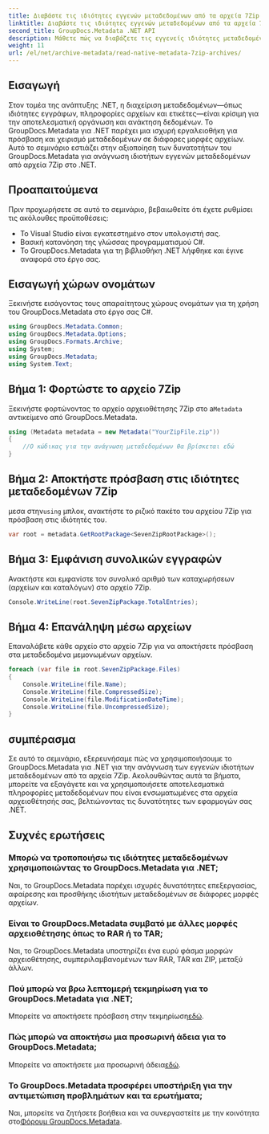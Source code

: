 ```yaml
---
title: Διαβάστε τις ιδιότητες εγγενών μεταδεδομένων από τα αρχεία 7Zip στο .NET
linktitle: Διαβάστε τις ιδιότητες εγγενών μεταδεδομένων από τα αρχεία 7Zip στο .NET
second_title: GroupDocs.Metadata .NET API
description: Μάθετε πώς να διαβάζετε τις εγγενείς ιδιότητες μεταδεδομένων από τα αρχεία 7Zip χρησιμοποιώντας το GroupDocs.Metadata για .NET. Βελτιώστε τις δυνατότητες διαχείρισης δεδομένων της εφαρμογής σας .NET.
weight: 11
url: /el/net/archive-metadata/read-native-metadata-7zip-archives/
---
```

## Εισαγωγή
Στον τομέα της ανάπτυξης .NET, η διαχείριση μεταδεδομένων—όπως ιδιότητες εγγράφων, πληροφορίες αρχείων και ετικέτες—είναι κρίσιμη για την αποτελεσματική οργάνωση και ανάκτηση δεδομένων. Το GroupDocs.Metadata για .NET παρέχει μια ισχυρή εργαλειοθήκη για πρόσβαση και χειρισμό μεταδεδομένων σε διάφορες μορφές αρχείων. Αυτό το σεμινάριο εστιάζει στην αξιοποίηση των δυνατοτήτων του GroupDocs.Metadata για ανάγνωση ιδιοτήτων εγγενών μεταδεδομένων από αρχεία 7Zip στο .NET. 
## Προαπαιτούμενα
Πριν προχωρήσετε σε αυτό το σεμινάριο, βεβαιωθείτε ότι έχετε ρυθμίσει τις ακόλουθες προϋποθέσεις:
- Το Visual Studio είναι εγκατεστημένο στον υπολογιστή σας.
- Βασική κατανόηση της γλώσσας προγραμματισμού C#.
- Το GroupDocs.Metadata για τη βιβλιοθήκη .NET λήφθηκε και έγινε αναφορά στο έργο σας.

## Εισαγωγή χώρων ονομάτων
Ξεκινήστε εισάγοντας τους απαραίτητους χώρους ονομάτων για τη χρήση του GroupDocs.Metadata στο έργο σας C#.
```csharp
using GroupDocs.Metadata.Common;
using GroupDocs.Metadata.Options;
using GroupDocs.Formats.Archive;
using System;
using GroupDocs.Metadata;
using System.Text;
```
## Βήμα 1: Φορτώστε το αρχείο 7Zip
 Ξεκινήστε φορτώνοντας το αρχείο αρχειοθέτησης 7Zip στο a`Metadata` αντικείμενο από GroupDocs.Metadata.
```csharp
using (Metadata metadata = new Metadata("YourZipFile.zip"))
{
    //Ο κώδικας για την ανάγνωση μεταδεδομένων θα βρίσκεται εδώ
}
```
## Βήμα 2: Αποκτήστε πρόσβαση στις ιδιότητες μεταδεδομένων 7Zip
 μεσα στην`using` μπλοκ, ανακτήστε το ριζικό πακέτο του αρχείου 7Zip για πρόσβαση στις ιδιότητές του.
```csharp
var root = metadata.GetRootPackage<SevenZipRootPackage>();
```
## Βήμα 3: Εμφάνιση συνολικών εγγραφών
Ανακτήστε και εμφανίστε τον συνολικό αριθμό των καταχωρήσεων (αρχείων και καταλόγων) στο αρχείο 7Zip.
```csharp
Console.WriteLine(root.SevenZipPackage.TotalEntries);
```
## Βήμα 4: Επανάληψη μέσω αρχείων
Επαναλάβετε κάθε αρχείο στο αρχείο 7Zip για να αποκτήσετε πρόσβαση στα μεταδεδομένα μεμονωμένων αρχείων.
```csharp
foreach (var file in root.SevenZipPackage.Files)
{
    Console.WriteLine(file.Name);
    Console.WriteLine(file.CompressedSize);
    Console.WriteLine(file.ModificationDateTime);
    Console.WriteLine(file.UncompressedSize);
}
```

## συμπέρασμα
Σε αυτό το σεμινάριο, εξερευνήσαμε πώς να χρησιμοποιήσουμε το GroupDocs.Metadata για .NET για την ανάγνωση των εγγενών ιδιοτήτων μεταδεδομένων από τα αρχεία 7Zip. Ακολουθώντας αυτά τα βήματα, μπορείτε να εξαγάγετε και να χρησιμοποιήσετε αποτελεσματικά πληροφορίες μεταδεδομένων που είναι ενσωματωμένες στα αρχεία αρχειοθέτησής σας, βελτιώνοντας τις δυνατότητες των εφαρμογών σας .NET.

## Συχνές ερωτήσεις
### Μπορώ να τροποποιήσω τις ιδιότητες μεταδεδομένων χρησιμοποιώντας το GroupDocs.Metadata για .NET;
Ναι, το GroupDocs.Metadata παρέχει ισχυρές δυνατότητες επεξεργασίας, αφαίρεσης και προσθήκης ιδιοτήτων μεταδεδομένων σε διάφορες μορφές αρχείων.
### Είναι το GroupDocs.Metadata συμβατό με άλλες μορφές αρχειοθέτησης όπως το RAR ή το TAR;
Ναι, το GroupDocs.Metadata υποστηρίζει ένα ευρύ φάσμα μορφών αρχειοθέτησης, συμπεριλαμβανομένων των RAR, TAR και ZIP, μεταξύ άλλων.
### Πού μπορώ να βρω λεπτομερή τεκμηρίωση για το GroupDocs.Metadata για .NET;
 Μπορείτε να αποκτήσετε πρόσβαση στην τεκμηρίωση[εδώ](https://tutorials.groupdocs.com/metadata/net/).
### Πώς μπορώ να αποκτήσω μια προσωρινή άδεια για το GroupDocs.Metadata;
 Μπορείτε να αποκτήσετε μια προσωρινή άδεια[εδώ](https://purchase.groupdocs.com/temporary-license/).
### Το GroupDocs.Metadata προσφέρει υποστήριξη για την αντιμετώπιση προβλημάτων και τα ερωτήματα;
 Ναι, μπορείτε να ζητήσετε βοήθεια και να συνεργαστείτε με την κοινότητα στο[Φόρουμ GroupDocs.Metadata](https://forum.groupdocs.com/c/metadata/14).